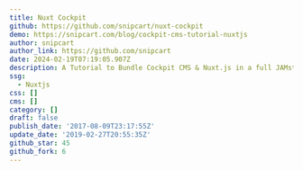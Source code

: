 ```yaml
---
title: Nuxt Cockpit
github: https://github.com/snipcart/nuxt-cockpit
demo: https://snipcart.com/blog/cockpit-cms-tutorial-nuxtjs
author: snipcart
author_link: https://github.com/snipcart
date: 2024-02-19T07:19:05.907Z
description: A Tutorial to Bundle Cockpit CMS & Nuxt.js in a full JAMstack
ssg:
  - Nuxtjs
css: []
cms: []
category: []
draft: false
publish_date: '2017-08-09T23:17:55Z'
update_date: '2019-02-27T20:55:35Z'
github_star: 45
github_fork: 6
---
```

